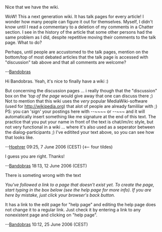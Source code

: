 Nice that we have the wiki.

WoW! This a next generation wiki. It has talk pages for every article! I
wonder how many people can figure it out for themselves. Myself, I
didn't know until I read a commentary to a deletion of my comments in a
Chatter section. I see in the history of the article that some other
persons had the same problem as I did, despite repetitive moving their
comments to the talk page. What to do?

Perhaps, until people are accustomed to the talk pages, mention on the
bottom/top of most debated articles that the talk page is accessed with
"discussion" tab above and that all comments are welcome?

--[Bandobras](User:Bandobras "wikilink")

Hi Bandobras. Yeah, it's nice to finally have a wiki :)

But concerning the discussion pages ... i really though that the
"discussion" box on the *'top of the page* would give away that one can
discuss there ;) Not to mention that this wiki uses the *very* popular
MediaWiki-software (used for
[<http://wikipedia.org>](http://wikipedi.org)) that alot of people are
already famililar with ;) PS: you can 'sign' your postings here with
--\~\~\~\~ or --\~\~\~ and it will automatically insert something like
me signature at the end of this text. The practice that you put your
name in front of the text is chat/im/irc style, but not very functional
in a wiki ... where it's also used as a seperator between the
dialog-participants ;) I've editited your text above, so you can see how
that looks like.

--[Hoehrer](User:Hoehrer "wikilink") 09:25, 7 June 2006 (CEST) (\<--
four tildes)

I guess you are right. Thanks!

--[Bandobras](User:Bandobras "wikilink") 18:13, 12 June 2006 (CEST)

There is someting wrong with the text

*You've followed a link to a page that doesn't exist yet. To create the
page, start typing in the box below (see the help page for more info).
If you are here by mistake, just click your browser's back button.*

It has a link to the edit page for "help page" and editing the help page
does not change it to a regular link. Just check it by entering a link
to any nonexistent page and clicking on "help page".

--[Bandobras](User:Bandobras "wikilink") 10:12, 25 June 2006 (CEST)